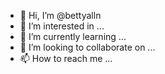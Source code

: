- 👋 Hi, I’m @bettyalln
- 👀 I’m interested in ...
- 🌱 I’m currently learning ...
- 💞️ I’m looking to collaborate on ...
- 📫 How to reach me ...

<!---
bettyalln/bettyalln is a ✨ special ✨ repository because its `README.md` (this file) appears on your GitHub profile.
You can click the Preview link to take a look at your changes.
--->
